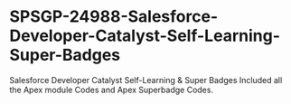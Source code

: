 # SPSGP-24988-Salesforce-Developer-Catalyst-Self-Learning-Super-Badges
Salesforce Developer Catalyst Self-Learning &amp; Super Badges
Included all the Apex module Codes and Apex Superbadge Codes.
